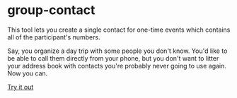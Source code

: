 # group-contact
This tool lets you create a single contact for one-time events which contains all of the participant's numbers.

Say, you organize a day trip with some people you don't know. You'd like to be able to call them directly from your phone, but you don't want to litter your address book with contacts you're probably never going to use again. Now you can.

[Try it out](https://marmotseverywhere.github.io/group-contact)
